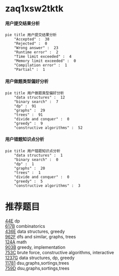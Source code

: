 # zaq1xsw2tktk

<!-- tabs:start -->



#### **用户提交结果分析**

```mermaid
pie title 用户提交结果分析
    "Accepted" :  38
    "Rejected" :  0
    "Wrong answer" :  23
    "Runtime error" :  2
    "Time limit exceeded" :  4
    "Memory limit exceeded" :  0
    "Compilation error" :  1
    "Partial" :  1
```

#### **用户做题类型偏好分析**

```mermaid
pie title 用户做题类型偏好分析
    "data structures" :  12
    "binary search" :  7
    "dp" :  91
    "graphs" :  29
    "trees" :  91
    "divide and conquer" :  0
    "greedy" :  9
    "constructive algorithms" :  52
```
#### **用户错题知识点分析**

```mermaid
pie title 用户错题知识点分析
    "data structures" :  1
    "binary search" :  0
    "dp" :  1
    "graphs" :  20
    "trees" :  1
    "divide and conquer" :  0
    "greedy" :  5
    "constructive algorithms" :  3
```



<!-- tabs:end -->
# 推荐题目
[44E](https://codeforces.com/contest/44/problem/E)		dp		  
[617B](https://codeforces.com/contest/617/problem/B)		combinatorics		  
[436E](https://codeforces.com/contest/436/problem/E)		data structures,
                        greedy		  
[962F](https://codeforces.com/contest/962/problem/F)		dfs and similar,
                        graphs,
                        trees		  
[124A](https://codeforces.com/contest/124/problem/A)		math		  
[903B](https://codeforces.com/contest/903/problem/B)		greedy,
                        implementation		  
[753C](https://codeforces.com/contest/753/problem/C)		brute force,
                        constructive algorithms,
                        interactive		  
[1237G](https://codeforces.com/contest/1237/problem/G)		data structures,
                        dp,
                        greedy		  
[11781](https://codeforces.com/contest/1178/problem/1)		dsu,graphs,sortings,trees		  
[759D](https://codeforces.com/contest/759/problem/D)		dsu,graphs,sortings,trees		  
